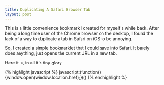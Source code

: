 ```yaml
---
title: Duplicating A Safari Browser Tab
layout: post
---
```


This is a little convenience bookmark I created for myself a while back. After being a long time user of the Chrome browser on the desktop, I found the lack of a way to duplicate a tab in Safari on iOS to be annoying.

So, I created a simple bookmarklet that I could save into Safari. It barely does anything, just opens the current URL in a new tab.

Here it is, in all it's tiny glory.

{% highlight javascript %}
javascript:(function(){window.open(window.location.href);})()
{% endhighlight %}